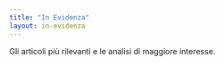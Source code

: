 ```yaml
---
title: "In Evidenza"
layout: in-evidenza
---
```


Gli articoli più rilevanti e le analisi di maggiore interesse. 